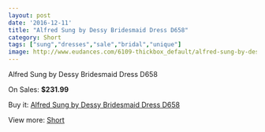 ```yaml
---
layout: post
date: '2016-12-11'
title: "Alfred Sung by Dessy Bridesmaid Dress D658"
category: Short
tags: ["sung","dresses","sale","bridal","unique"]
image: http://www.eudances.com/6109-thickbox_default/alfred-sung-by-dessy-bridesmaid-dress-d658.jpg
---
```

Alfred Sung by Dessy Bridesmaid Dress D658

On Sales: **$231.99**
<a href="https://www.eudances.com/en/short/2179-alfred-sung-by-dessy-bridesmaid-dress-d658.html"><amp-img layout="responsive" width="600" height="600" src="//www.eudances.com/6109-thickbox_default/alfred-sung-by-dessy-bridesmaid-dress-d658.jpg" alt="Alfred Sung by Dessy Bridesmaid Dress D658 0" /></a>
<a href="https://www.eudances.com/en/short/2179-alfred-sung-by-dessy-bridesmaid-dress-d658.html"><amp-img layout="responsive" width="600" height="600" src="//www.eudances.com/6110-thickbox_default/alfred-sung-by-dessy-bridesmaid-dress-d658.jpg" alt="Alfred Sung by Dessy Bridesmaid Dress D658 1" /></a>

Buy it: [Alfred Sung by Dessy Bridesmaid Dress D658](https://www.eudances.com/en/short/2179-alfred-sung-by-dessy-bridesmaid-dress-d658.html "Alfred Sung by Dessy Bridesmaid Dress D658")

View more: [Short](https://www.eudances.com/en/25-short "Short")